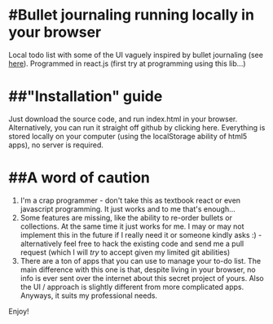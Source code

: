 #Bullet journaling running locally in your browser
=================================================

Local todo list with some of the UI vaguely inspired by bullet journaling (see [here](http://bulletjournal.com/)). 
Programmed in react.js (first try at programming using this lib...)


##"Installation" guide
====================

Just download the source code, and run index.html in your browser. Alternatively, you can run it straight off github by clicking here.
Everything is stored locally on your computer (using the localStorage ability of html5 apps), no server is required.

##A word of caution
=================

1. I'm a crap programmer - don't take this as textbook react or even javascript programming. It just works and to me that's enough...
2. Some features are missing, like the ability to re-order bullets or collections. At the same time it just works for me. I may or may not implement this in the future if I really need it or someone kindly asks :) - alternatively feel free to hack the existing code and send me a pull request (which I will *try* to accept given my limited git abilities)
3. There are a ton of apps that you can use to manage your to-do list. The main difference with this one is that, despite living in your browser, no info is ever sent over the internet about this secret project of yours. Also the UI / approach is slightly different from more complicated apps. Anyways, it suits my professional needs.

Enjoy!
